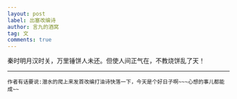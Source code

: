 ```yaml
---
layout: post
label: 出塞改编诗
author: 言九的酒窝
tag: 文
comments: true
---
```


秦时明月汉时关，万里锤饼人未还。但使人间正气在，不教烧饼乱了天！

---
    
    作者有话要说:潜水的爬上来发首改编打油诗快落一下，今天是个好日子啊~~~心想的事儿都能成~~